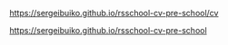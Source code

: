 https://sergeibuiko.github.io/rsschool-cv-pre-school/cv

https://sergeibuiko.github.io/rsschool-cv-pre-school
